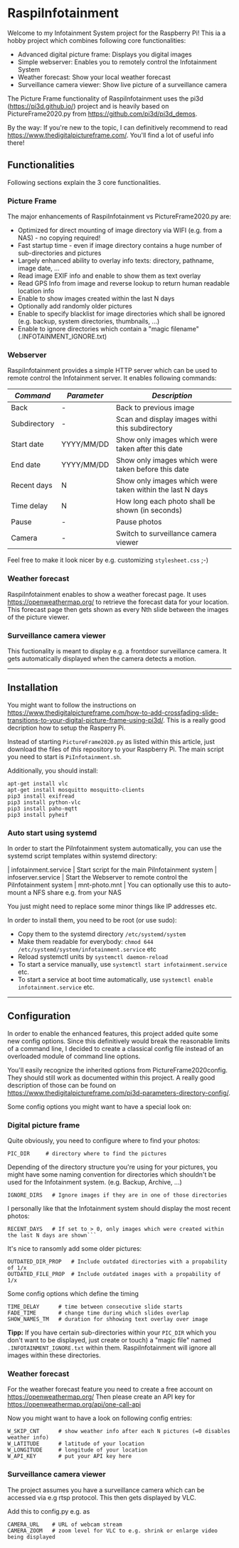 # RaspiInfotainment
Welcome to my Infotainment System project for the Raspberry Pi! 
This ia a hobby project which combines following core functionalities:
- Advanced digital picture frame: Displays you digital images 
- Simple webserver: Enables you to remotely control the Infotainment System
- Weather forecast: Show your local weather forecast
- Surveillance camera viewer: Show live picture of a surveillance camera  

The Picture Frame functionality of RaspiInfotainment uses the pi3d (https://pi3d.github.io/) project and is heavily based on PictureFrame2020.py from https://github.com/pi3d/pi3d_demos.

By the way: If you're new to the topic, I can definitively recommend to read https://www.thedigitalpictureframe.com/. You'll find a lot of useful info there!

## Functionalities
Following sections explain the 3 core functionalities.

### Picture Frame
The major enhancements of RaspiInfotainment vs PictureFrame2020.py are:

- Optimized for direct mounting of image directory via WIFI (e.g. from a NAS) - no copying required!
- Fast startup time - even if image directory contains a huge number of sub-directories and pictures 
- Largely enhanced ability to overlay info texts: directory, pathname, image date, ...
- Read image EXIF info and enable to show them as text overlay
- Read GPS Info from image and reverse lookup to return human readable location info
- Enable to show images created within the last N days
- Optionally add randomly older pictures 
- Enable to specify blacklist for image directories which shall be ignored (e.g. backup, system directories, thumbnails, ...)
- Enable to ignore directories which contain a "magic filename" (.INFOTAINMENT_IGNORE.txt)

### Webserver
RaspiInfotainment provides a simple HTTP server which can be used to remote control the Infotainment server.
It enables following commands:

| *Command*     | *Parameter* | *Description*
|---------------|-------------|-----------------------
| Back          | -           | Back to previous image
| Subdirectory  | -           | Scan and display images withi this subdirectory
| Start date    | YYYY/MM/DD  |  Show only images which were taken after this date
| End date      | YYYY/MM/DD  |  Show only images which were taken before this date 
| Recent days   | N           |  Show only images which were taken within the last N days
| Time delay    | N           |  How long each photo shall be shown (in seconds)
| Pause         | -           |  Pause photos
| Camera        | -           |  Switch to surveillance camera viewer

Feel free to make it look nicer by e.g. customizing `stylesheet.css` ;-)

### Weather forecast
RaspiInfotainment enables to show a weather forecast page. It uses https://openweathermap.org/ to retrieve the forecast data for your location.
This forecast page then gets shown as every Nth slide between the images of the picture viewer.

### Surveillance camera viewer
This fuctionality is meant to display e.g. a frontdoor surveillance camera. It gets automatically displayed when the camera detects a motion.

--------------------------------------

## Installation
You might want to follow the instructions on https://www.thedigitalpictureframe.com/how-to-add-crossfading-slide-transitions-to-your-digital-picture-frame-using-pi3d/. This is a really good decription how to setup the Rasperry Pi.

Instead of starting `PictureFrame2020.py` as listed within this article, just download the files of *this* repository to your Raspberry Pi. The main script you need to start is `PiInfotainment.sh`.

Additionally, you should install:

```
apt-get install vlc
apt-get install mosquitto mosquitto-clients
pip3 install exifread
pip3 install python-vlc 
pip3 install paho-mqtt
pip3 install pyheif
```

### Auto start using systemd
In order to start the PiInfotainment system automatically, you can use the systemd script templates within systemd directory:

| infotainment.service  | Start script for the main PiInfotainment system
| infoserver.service    | Start the Webserver to remote control the PiInfotainment system
| mnt-photo.mnt         | You can optionally use this to auto-mount a NFS share e.g. from your NAS 

You just might need to replace some minor things like IP addresses etc.

In order to install them, you need to be root (or use sudo):

- Copy them to the systemd directory `/etc/systemd/system`
- Make them readable for everybody: `chmod 644 /etc/systemd/system/infotainment.service` etc 
- Reload systemctl units by `systemctl daemon-reload`
- To start a service manually, use `systemctl start infotainment.service` etc. 
- To start a service at boot time automatically, use `systemctl enable infotainment.service` etc.

--------------------------------------

## Configuration
In order to enable the enhanced features, this project added quite some new config options. Since this definitively would break the reasonable limits of a command line, I decided to create a classical config file instead of an overloaded module of command line options.

You'll easily recognize the inherited options from PictureFrame2020config. They should still work as documented within this project. A really good description of those can be found on https://www.thedigitalpictureframe.com/pi3d-parameters-directory-config/.

Some config options you might want to have a special look on:

### Digital picture frame
Quite obviously, you need to configure where to find your photos:

```
PIC_DIR     # directory where to find the pictures
```

Depending of the directory structure you're using for your pictures, you might have some naming convention for directories which shouldn't be used for the Infotainment system. (e.g. Backup, Archive, ...)

```
IGNORE_DIRS   # Ignore images if they are in one of those directories
```

I personally like that the Infotainment system should display the most recent photos:

```
RECENT_DAYS   # If set to > 0, only images which were created within the last N days are shown```
```

It's nice to ransomly add some older pictures:

```
OUTDATED_DIR_PROP   # Include outdated directories with a propability of 1/x  
OUTDATED_FILE_PROP  # Include outdated images with a propability of 1/x  
```

Some config options which define the timing

```
TIME_DELAY      # time between consecutive slide starts 
FADE_TIME       # change time during which slides overlap 
SHOW_NAMES_TM   # duration for shhowing text overlay over image 
```

__Tipp:__ If you have certain sub-directories within your `PIC_DIR` which you don't want to be displayed, just create or touch) a "magic file" named `.INFOTAINMENT_IGNORE.txt` within them. RaspiInfotainment will ignore all images within these directories. 

### Weather forecast
For the weather forecast feature you need to create a free account on https://openweathermap.org/
Then please create an API key for https://openweathermap.org/api/one-call-api

Now you might want to have a look on following config entries:

```
W_SKIP_CNT      # show weather info after each N pictures (=0 disables weather info)
W_LATITUDE      # latitude of your location
W_LONGITUDE     # longitude of your location
W_API_KEY       # put your API key here       
```

### Surveillance camera viewer
The project assumes you have a surveillance camera which can be accessed via e.g rtsp protocol.
This then gets displayed by VLC.

Add this to config.py e.g. as

```
CAMERA_URL    # URL of webcam stream
CAMERA_ZOOM   # zoom level for VLC to e.g. shrink or enlarge video being displayed
```
